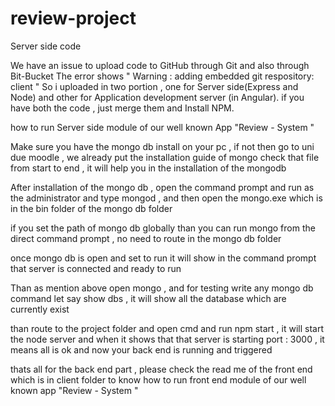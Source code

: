 # review-project
Server side code 

We have an issue to upload code to GitHub through Git and also through Bit-Bucket
The error shows " Warning : adding embedded git respository: client "
So i uploaded in two portion , one for Server side(Express and Node) and other for Application development server (in Angular).
if you have both the code , just merge them and Install NPM.

how to run Server side module of our well known App "Review - System "

Make sure you have the mongo db install on your pc , if not then go to uni due moodle , we already put the installation guide of mongo check that file from start to end , it will help you in the installation of the mongodb

After installation of the mongo db , open the command prompt and run as the administrator and type mongod , and then open the mongo.exe which is in the bin folder of the mongo db folder

if you set the path of mongo db globally than you can run mongo from the direct command prompt , no need to route in the mongo db folder 

once mongo db is open and set to run it will show in the command prompt that server is connected and ready to run

Than as mention above open mongo , and for testing write any mongo db command let say show dbs , it will show all the database which are currently exist 

than route to the project folder and open cmd and run npm start , it will start the node server and when it shows that that server is starting port : 3000 , it means all is ok and now your back end is running and triggered

thats all for the back end part , please check the read me of the front end which is in client folder to know how to run front end module of our well known app "Review - System "


